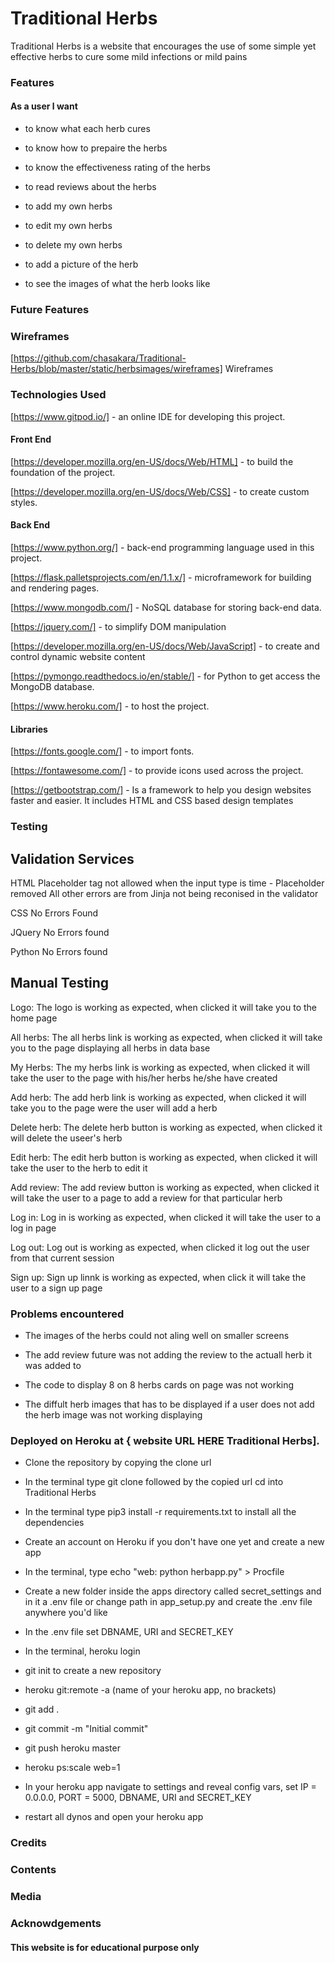 # Traditional Herbs 

Traditional Herbs is a website that encourages the use of some simple yet effective
 herbs to cure some mild infections or mild pains 

### Features

#### As a user l want 

* to know what each herb cures 

* to know how to prepaire the herbs

* to know the effectiveness rating of the herbs 

* to read reviews about the herbs 

* to add my own herbs

* to edit my own herbs

* to delete my own herbs

* to add a picture of the herb 

* to see the images of what the herb looks like 

### Future Features

### Wireframes

[https://github.com/chasakara/Traditional-Herbs/blob/master/static/herbsimages/wireframes] Wireframes

### Technologies Used 

[https://www.gitpod.io/] - an online IDE for developing this project.

#### Front End

[https://developer.mozilla.org/en-US/docs/Web/HTML] - to build the foundation of the project.

[https://developer.mozilla.org/en-US/docs/Web/CSS] - to create custom styles.

#### Back End

[https://www.python.org/] - back-end programming language used in this project.

[https://flask.palletsprojects.com/en/1.1.x/] - microframework for building and rendering pages.

[https://www.mongodb.com/] -  NoSQL database for storing back-end data.

[https://jquery.com/] - to simplify DOM manipulation

[https://developer.mozilla.org/en-US/docs/Web/JavaScript] - to create and control dynamic website content

[https://pymongo.readthedocs.io/en/stable/] - for Python to get access the MongoDB database.

[https://www.heroku.com/] - to host the project.

#### Libraries 

[https://fonts.google.com/] - to import fonts.

[https://fontawesome.com/] - to provide icons used across the project.

[https://getbootstrap.com/] - Is a framework to help you design websites faster and easier. It includes HTML and CSS based design templates

### Testing

## Validation Services

HTML Placeholder tag not allowed when the input type is time - Placeholder removed All other errors are from Jinja not being reconised in the validator

CSS No Errors Found

JQuery No Errors found

Python No Errors found

## Manual Testing

Logo:
The logo is working as expected, when clicked it will take you to the home page

All herbs:
The all herbs link is working as expected, when clicked it will take you to the page displaying all herbs in data base

My Herbs:
The my herbs link is working as expected, when clicked it will take the user to the page with his/her herbs he/she have created 

Add herb:
The add herb link is working as expected, when clicked it will take you to the page were the user will add a herb 

Delete herb:
The delete herb button is working as expected, when clicked it will delete the useer's herb 

Edit herb:
The edit herb button is working as expected, when clicked it will take the user to the herb to edit it

Add review:
The add review button is working as expected, when clicked it will take the user to a page to add a review for that particular herb


Log in:
Log in is working as expected, when clicked it will take the user to a log in page

Log out:
Log out is working as expected, when clicked it log out the user from that current session 

Sign up:
Sign up linnk is working as expected, when click it will take the user to a sign up page 


### Problems encountered

* The images of the herbs could not aling well on smaller screens  

* The add review future was not adding the review to the actuall herb it was added to 

* The code to display 8 on 8 herbs cards on page was not working 

* The diffult herb images that has to be displayed if a user does not add the herb image was not working displaying 

### Deployed on Heroku at { website URL HERE Traditional Herbs].

* Clone the repository by copying the clone url

* In the terminal type git clone followed by the      copied url cd into Traditional Herbs

* In the terminal type pip3 install -r requirements.txt to install all the dependencies

* Create an account on Heroku if you don't have one yet and create a new app

* In the terminal, type echo "web: python herbapp.py" > Procfile

* Create a new folder inside the apps directory called secret_settings and in it a .env file or change path in 
app_setup.py and create the .env file anywhere you'd like

* In the .env file set DBNAME, URI and SECRET_KEY

* In the terminal, heroku login

* git init to create a new repository

* heroku git:remote -a (name of your heroku app, no brackets)

* git add .

* git commit -m "Initial commit"

* git push heroku master

* heroku ps:scale web=1

* In your heroku app navigate to settings and reveal config vars, set IP = 0.0.0.0, PORT = 5000, DBNAME, URI and SECRET_KEY

* restart all dynos and open your heroku app

### Credits

### Contents 

### Media

### Acknowdgements

#### This website is for educational purpose only 

